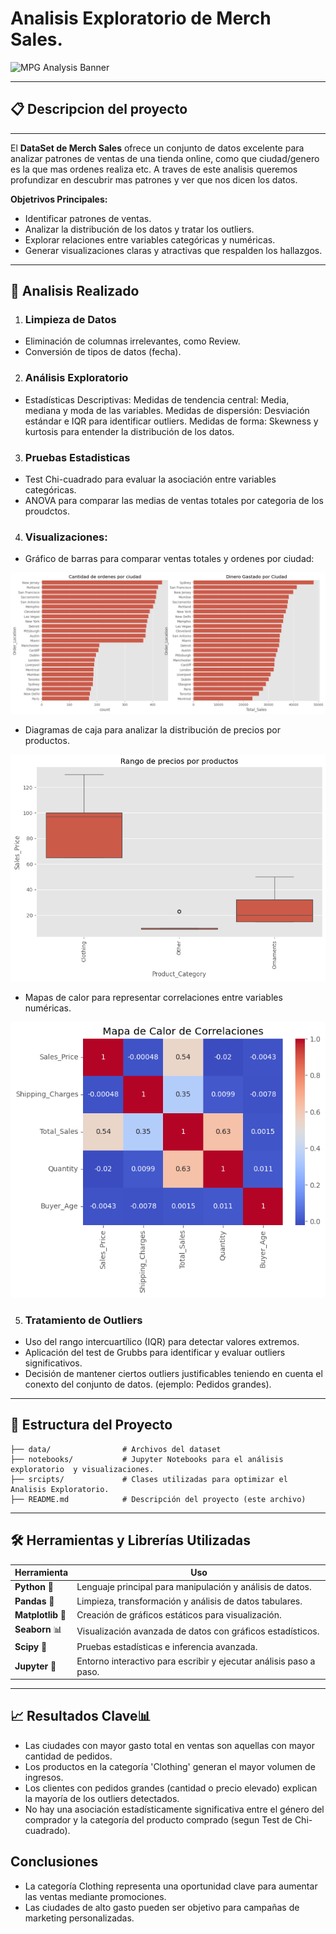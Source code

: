 # Analisis Exploratorio  de Merch Sales.
![MPG Analysis Banner](https://www.velfix.es/wp-content/uploads/2021/12/Velfix-programa-ropa.png)

---

## 📋 Descripcion del proyecto

---

El **DataSet de Merch Sales** ofrece un conjunto de datos excelente para analizar patrones de ventas de una tienda online, como que ciudad/genero es la que mas ordenes realiza etc. A traves de este analisis queremos profundizar en descubrir mas patrones y ver que nos dicen los datos.

**Objetrivos Principales:**
- Identificar patrones de ventas.
- Analizar la distribución de los datos y tratar los outliers.
- Explorar relaciones entre variables categóricas y numéricas.
- Generar visualizaciones claras y atractivas que respalden los hallazgos.

---
## 🚀 Analisis Realizado

1. ### **Limpieza de Datos**
 - Eliminación de columnas irrelevantes, como Review.
 - Conversión de tipos de datos (fecha).

2. ### **Análisis Exploratorio**
 - Estadísticas Descriptivas:
    Medidas de tendencia central: Media, mediana y moda de las variables.
    Medidas de dispersión: Desviación estándar e IQR para identificar outliers.
    Medidas de forma: Skewness y kurtosis para entender la distribución de los datos.

3. ### **Pruebas Estadisticas**
 - Test Chi-cuadrado para evaluar la asociación entre variables categóricas.
 - ANOVA para comparar las medias de ventas totales por categoria de los proudctos.

4. ### **Visualizaciones:**
 - Gráfico de barras para comparar ventas totales y ordenes por ciudad:

 ![Total_Sales](reports/Total_Sales.png)

 - Diagramas de caja para analizar la distribución de precios por productos.

 ![Total_Sales](reports/boxPlot.png)

 - Mapas de calor para representar correlaciones entre variables numéricas.

 ![Total_Sales](reports/correlacion.png)

 5. ### **Tratamiento de Outliers**
 - Uso del rango intercuartílico (IQR) para detectar valores extremos.
 - Aplicación del test de Grubbs para identificar y evaluar outliers significativos.
 - Decisión de mantener ciertos outliers justificables teniendo en cuenta el conexto del conjunto de datos. (ejemplo: Pedidos grandes).

---

 ## 📂 Estructura del Proyecto  

```plaintext
├── data/                # Archivos del dataset  
├── notebooks/           # Jupyter Notebooks para el análisis exploratorio  y visualizaciones.
├── srcipts/             # Clases utilizadas para optimizar el Analisis Exploratorio.
├── README.md            # Descripción del proyecto (este archivo)  
```

---

## 🛠️ Herramientas y Librerías Utilizadas  

| Herramienta      | Uso                                                                 |
|------------------|---------------------------------------------------------------------|
| **Python** 🐍     | Lenguaje principal para manipulación y análisis de datos.         |
| **Pandas** 🐼     | Limpieza, transformación y análisis de datos tabulares.           |
| **Matplotlib** 🎨 | Creación de gráficos estáticos para visualización.                |
| **Seaborn** 📊    | Visualización avanzada de datos con gráficos estadísticos.         |
| **Scipy** 🔬      | Pruebas estadísticas e inferencia avanzada.                       |
| **Jupyter** 📓    | Entorno interactivo para escribir y ejecutar análisis paso a paso.|

---

## 📈 **Resultados Clave**📊 
 - Las ciudades con mayor gasto total en ventas son aquellas con mayor cantidad de pedidos.
 - Los productos en la categoría 'Clothing' generan el mayor volumen de ingresos.
 - Los clientes con pedidos grandes (cantidad o precio elevado) explican la mayoría de los outliers detectados.
 - No hay una asociación estadísticamente significativa entre el género del comprador y la categoría del producto comprado     (segun Test de Chi-cuadrado).

## **Conclusiones**
 - La categoría Clothing representa una oportunidad clave para aumentar las ventas mediante promociones.
 - Las ciudades de alto gasto pueden ser objetivo para campañas de marketing personalizadas.
 


```
